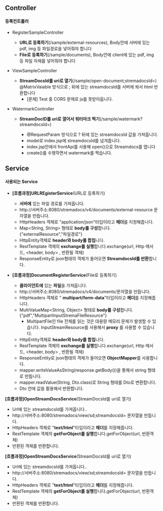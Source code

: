 ## Controller

#### 등록컨트롤러

- RegisterSampleController  

  - **URL로 등록하기**(/sample/external-resources), 
    Body안에 서버에 있는 pdf, img 등 파일경로을 넣어줘야 합니다
  - **File로 등록하기**(/sample/documents), 
    Body안에 client에 있는 pdf, img 등 파일 자체를 넣어줘야 합니다

- ViewSampleController

  - **StreamDocsId를 uri로 열기**(/sample/open-document;stremadocsId=) 
    @MatrixVaiable 방식으로 ; 뒤에 있는 streamdocsId를 서버에 쏴서 html 반환합니다
    - [문제] Test 중 CORS 문제로 js를 못받아옵니다.

- WatermarkController 

  - **StreamDocID를 uri로 열어서 워터마크 찍기**(/sample/watermark?streamdocsId=) 

    - @RequestParam 방식으로 ? 뒤에 있는 streamdocsId 값을 가져옵니다. 
    - model로 index.jsp에 streamdocsId를 넘겨줍니다.
    - index.jsp안에서 frontApi를 사용해 open()으로 Streamdocs를 엽니다
    - create()를 수행하면서 watermark를 찍습니다.

    

## Service

#### 사용되는 Service



- **[흐름과정]URLREgisterService**(URL로 등록하기)
  - **서버에** 있는 파일 경로를 가져옵니다.
  - http://서버주소:8080/stremadocs/v4/documents/external-resource 문자열을 만듭니다.
  - HttpHeaders 객체로 "application/json"타입이라고 **헤더**를 지정해줍니다.
  - Map<String, String> 형태로 **body를 구성**합니다. {"externalResource","파일경로"}
  - HttpEntity객체로 **header와 body를 합칩**니다.
  - RestTemplate 객체의 **exchange를 실행**합니다.exchange(url, Http 메서드, <header, body> , 반환될 객체)
  - ResponseEntity로 json형태의 객체가 들어오면 **StreamdocsId를 반환**합니다.
  
  
  
- **[흐름과정]DocumentRegisterService**(File로 등록하기)
  - **클라이언트에** 있는 **파일**을 가져옵니다.
  - http://서버주소:8080/stremadocs/v4/documents/문자열을 만듭니다.
  - HttpHeaders 객체로 " **multipart/form-data**"타입이라고 **헤더**를 지정해줍니다.
  - MultiValueMap<String, Object> 형태로 **body를 구성**합니다. {"pdf","MultipartInputStremaFileResource"}
    - MultipartFile인 file 전체를 읽는 것은  대용량 메모리 문제가 발생할 수 있습니다. InputStreamResource를 사용해서 **proxy** 를 사용할 수 있습니다.
  - HttpEntity객체로 **header와 body를 합칩**니다.
  - RestTemplate 객체의 **exchange를 실행**합니다.exchange(url, Http 메서드, <header, body> , 반환될 객체)
  - ResponseEntity로 json형태의 객체가 들어오면 **ObjectMapper**를 사용합니다.
  - mapper.writeValueAsString(response.getBody())을 통해서 string 형태로 만듭니다.
  - mapper.readValue(String, Dto.class)로 String 형태를 Dto로 변환합니다.
  - Dto 안에 값을 활용해서 반환합니다.



**[흐름과정]OpenStreamDocsService**(StreamDocsId를 uri로 열기)

- Url에 있는 streamdocsId를 가져옵니다..
- http://서버주소:8080/stremadocs/view/sd;streamdocsId= 문자열을 만듭니다.
- HttpHeaders 객체로 "**text/html**"타입이라고 **헤더**를 지정해줍니다.
- RestTemplate 객체의 **getForObject를 실행**합니다.getForObject(url, 반환객체)
- 반환된 객체를 반환합니다.



**[흐름과정]OpenStreamDocsService**(StreamDocsId를 uri로 열기)

- Url에 있는 streamdocsId를 가져옵니다..
- http://서버주소:8080/stremadocs/view/sd;streamdocsId= 문자열을 만듭니다.
- HttpHeaders 객체로 "**text/html**"타입이라고 **헤더**를 지정해줍니다.
- RestTemplate 객체의 **getForObject를 실행**합니다.getForObject(url, 반환객체)
- 반환된 객체를 반환합니다.



